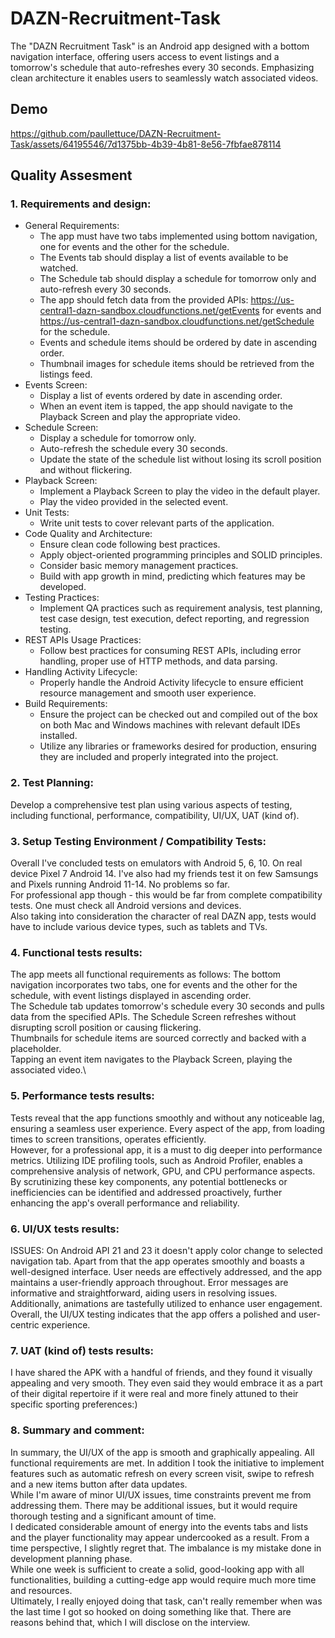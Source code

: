# DAZN-Recruitment-Task
The "DAZN Recruitment Task" is an Android app designed with a bottom navigation interface, offering users access to event listings and a tomorrow's schedule that auto-refreshes every 30 seconds. Emphasizing clean architecture it enables users to seamlessly watch associated videos.

## Demo
https://github.com/paullettuce/DAZN-Recruitment-Task/assets/64195546/7d1375bb-4b39-4b81-8e56-7fbfae878114

## Quality Assesment
### 1. Requirements and design:
* General Requirements:
    * The app must have two tabs implemented using bottom navigation, one for events and the other for the schedule.
    * The Events tab should display a list of events available to be watched.
    * The Schedule tab should display a schedule for tomorrow only and auto-refresh every 30 seconds.
    * The app should fetch data from the provided APIs: https://us-central1-dazn-sandbox.cloudfunctions.net/getEvents for events and https://us-central1-dazn-sandbox.cloudfunctions.net/getSchedule for the schedule.
    * Events and schedule items should be ordered by date in ascending order.
    * Thumbnail images for schedule items should be retrieved from the listings feed.
* Events Screen:
    * Display a list of events ordered by date in ascending order.
    * When an event item is tapped, the app should navigate to the Playback Screen and play the appropriate video.
* Schedule Screen:
    * Display a schedule for tomorrow only.
    * Auto-refresh the schedule every 30 seconds.
    * Update the state of the schedule list without losing its scroll position and without flickering.
* Playback Screen:
    * Implement a Playback Screen to play the video in the default player.
    * Play the video provided in the selected event.
* Unit Tests:
    * Write unit tests to cover relevant parts of the application.
* Code Quality and Architecture:
    * Ensure clean code following best practices.
    * Apply object-oriented programming principles and SOLID principles.
    * Consider basic memory management practices.
    * Build with app growth in mind, predicting which features may be developed.
* Testing Practices:
    * Implement QA practices such as requirement analysis, test planning, test case design, test execution, defect reporting, and regression testing.
* REST APIs Usage Practices:
    * Follow best practices for consuming REST APIs, including error handling, proper use of HTTP methods, and data parsing.
* Handling Activity Lifecycle:
    * Properly handle the Android Activity lifecycle to ensure efficient resource management and smooth user experience.
* Build Requirements:
    * Ensure the project can be checked out and compiled out of the box on both Mac and Windows machines with relevant default IDEs installed.
    * Utilize any libraries or frameworks desired for production, ensuring they are included and properly integrated into the project.
### 2. Test Planning: 
Develop a comprehensive test plan using various aspects of testing, including functional, performance, compatibility, UI/UX, UAT (kind of).
### 3. Setup Testing Environment / Compatibility Tests:
Overall I've concluded tests on emulators with Android 5, 6, 10. On real device Pixel 7 Android 14. I've also had my friends test it on few Samsungs and Pixels running Android 11-14. No problems so far.\
For professional app though - this would be far from complete compatibility tests. One must check all Android versions and devices. \
Also taking into consideration the character of real DAZN app, tests would have to include various device types, such as tablets and TVs.
### 4. Functional tests results:
The app meets all functional requirements as follows: The bottom navigation incorporates two tabs, one for events and the other for the schedule, with event listings displayed in ascending order.\
The Schedule tab updates tomorrow's schedule every 30 seconds and pulls data from the specified APIs. The Schedule Screen refreshes without disrupting scroll position or causing flickering.\
Thumbnails for schedule items are sourced correctly and backed with a placeholder.\
Tapping an event item navigates to the Playback Screen, playing the associated video.\
### 5. Performance tests results:
Tests reveal that the app functions smoothly and without any noticeable lag, ensuring a seamless user experience. Every aspect of the app, from loading times to screen transitions, operates efficiently.\
However, for a professional app, it is a must to dig deeper into performance metrics. Utilizing IDE profiling tools, such as Android Profiler, enables a comprehensive analysis of network, GPU, and CPU performance aspects.\
By scrutinizing these key components, any potential bottlenecks or inefficiencies can be identified and addressed proactively, further enhancing the app's overall performance and reliability.
### 6. UI/UX tests results:
ISSUES: On Android API 21 and 23 it doesn't apply color change to selected navigation tab.
Apart from that the app operates smoothly and boasts a well-designed interface. User needs are effectively addressed, and the app maintains a user-friendly approach throughout. Error messages are informative and straightforward, aiding users in resolving issues. Additionally, animations are tastefully utilized to enhance user engagement. Overall, the UI/UX testing indicates that the app offers a polished and user-centric experience.
### 7. UAT (kind of) tests results:
I have shared the APK with a handful of friends, and they found it visually appealing and very smooth. They even said they would embrace it as a part of their digital repertoire if it were real and more finely attuned to their specific sporting preferences:)
### 8. Summary and comment:
In summary, the UI/UX of the app is smooth and graphically appealing. All functional requirements are met. In addition I took the initiative to implement features such as automatic refresh on every screen visit, swipe to refresh and a new items button after data updates.\
While I'm aware of minor UI/UX issues, time constraints prevent me from addressing them. There may be additional issues, but it would require thorough testing and a significant amount of time.\
I dedicated considerable amount of energy into the events tabs and lists and the player functionality may appear undercooked as a result. From a time perspective, I slightly regret that. The imbalance is my mistake done in development planning phase.\
While one week is sufficient to create a solid, good-looking app with all functionalities, building a cutting-edge app would require much more time and resources.\
Ultimately, I really enjoyed doing that task, can't really remember when was the last time I got so hooked on doing something like that. There are reasons behind that, which I will disclose on the interview.
